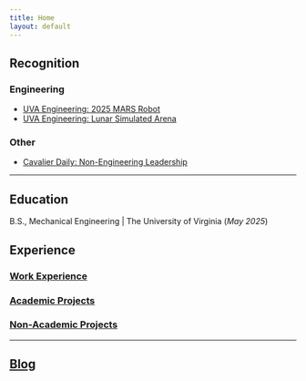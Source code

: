 ```yaml
---
title: Home
layout: default
---
```

## Recognition
### Engineering
- [UVA Engineering: 2025 MARS Robot](https://engineering.virginia.edu/news-events/news/uva-lands-moon-base-robot-arena-simulate-lunar-surfaces-nasa-competition)
- [UVA Engineering: Lunar Simulated Arena](https://engineering.virginia.edu/news-events/news/uva-lands-moon-base-robot-arena-simulate-lunar-surfaces-nasa-competition)
  
### Other
- [Cavalier Daily: Non-Engineering Leadership](https://www.cavalierdaily.com/article/2023/04/oyfa-celebrates-their-35th-anniversary)

---

## Education
B.S., Mechanical Engineering | The University of Virginia (_May 2025_)

## Experience
### [Work Experience](./work-experience.md)
### [Academic Projects](./academic-projects.md)
### [Non-Academic Projects](./non-academic-projects.md)

---

## [Blog](./blog.md)

